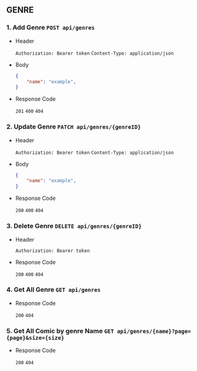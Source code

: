 ## GENRE

### 1. Add Genre `POST api/genres`

- Header

    `Authorization: Bearer token`
    `Content-Type: application/json`

- Body

    ```json
    {
        "name": "example",
    }
    ```

- Response Code

    `201` `400` `404`

### 2. Update Genre `PATCH api/genres/{genreID}`

- Header

    `Authorization: Bearer token`
    `Content-Type: application/json`

- Body

    ```json
    {
        "name": "example",
    }
    ```

- Response Code

    `200` `400` `404`

### 3. Delete Genre `DELETE api/genres/{genreID}`

- Header

    `Authorization: Bearer token`

- Response Code

    `200` `400` `404`

### 4. Get All Genre `GET api/genres`

- Response Code

    `200` `404`

### 5. Get All Comic by genre Name `GET api/genres/{name}?page={page}&size={size}`

- Response Code

    `200` `404`
